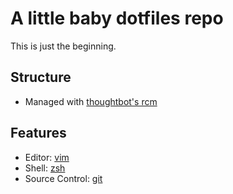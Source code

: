 # A little baby dotfiles repo

This is just the beginning.

## Structure

- Managed with [thoughtbot's rcm](https://github.com/thoughtbot/rcm)

## Features

- Editor: [vim](http://www.vim.org/)
- Shell: [zsh](http://www.zsh.org/)
- Source Control: [git](http://git-scm.com/)
